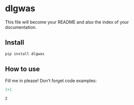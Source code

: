 # dlgwas

<!-- WARNING: THIS FILE WAS AUTOGENERATED! DO NOT EDIT! -->

This file will become your README and also the index of your
documentation.

## Install

``` sh
pip install dlgwas
```

## How to use

Fill me in please! Don’t forget code examples:

``` python
1+1
```

    2
